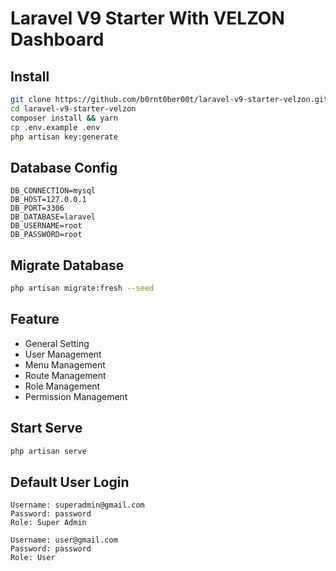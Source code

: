 # Laravel V9 Starter With VELZON Dashboard

## Install

```bash
git clone https://github.com/b0rnt0ber00t/laravel-v9-starter-velzon.git
cd laravel-v9-starter-velzon
composer install && yarn
cp .env.example .env
php artisan key:generate
```

## Database Config

```text
DB_CONNECTION=mysql
DB_HOST=127.0.0.1
DB_PORT=3306
DB_DATABASE=laravel
DB_USERNAME=root
DB_PASSWORD=root
```

## Migrate Database

```bash
php artisan migrate:fresh --seed
```

## Feature

-   General Setting
-   User Management
-   Menu Management
-   Route Management
-   Role Management
-   Permission Management

## Start Serve

```bash
php artisan serve
```

## Default User Login

```text
Username: superadmin@gmail.com
Password: password
Role: Super Admin

Username: user@gmail.com
Password: password
Role: User
```
